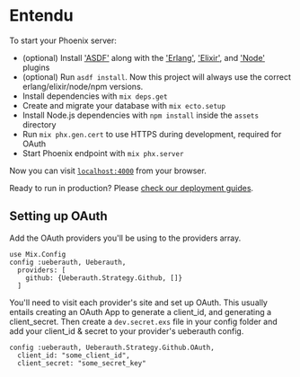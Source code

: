 # Entendu

To start your Phoenix server:

  * (optional) Install ['ASDF'](https://asdf-vm.com/) along with the ['Erlang'](https://github.com/asdf-vm/asdf-erlang), ['Elixir'](https://github.com/asdf-vm/asdf-elixir), and ['Node'](https://github.com/asdf-vm/asdf-nodejs) plugins
  * (optional) Run `asdf install`. Now this project will always use the correct erlang/elixir/node/npm versions.
  * Install dependencies with `mix deps.get`
  * Create and migrate your database with `mix ecto.setup`
  * Install Node.js dependencies with `npm install` inside the `assets` directory
  * Run `mix phx.gen.cert` to use HTTPS during development, required for OAuth
  * Start Phoenix endpoint with `mix phx.server`

Now you can visit [`localhost:4000`](http://localhost:4000) from your browser.

Ready to run in production? Please [check our deployment guides](https://hexdocs.pm/phoenix/deployment.html).

## Setting up OAuth

Add the OAuth providers you'll be using to the providers array.

```
use Mix.Config
config :ueberauth, Ueberauth,
  providers: [
    github: {Ueberauth.Strategy.Github, []}
  ]
```

You'll need to visit each provider's site and set up OAuth. This usually entails creating an OAuth App to generate a client_id, and generating a client_secret. Then create a `dev.secret.exs` file in your config folder and add your client_id & secret to your provider's ueberauth config.

```
config :ueberauth, Ueberauth.Strategy.Github.OAuth,
  client_id: "some_client_id",
  client_secret: "some_secret_key"
```
